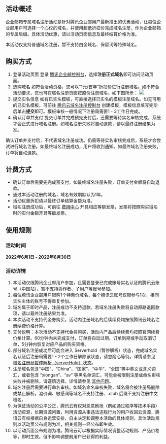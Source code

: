 

## 活动概述

企业邮箱专属域名注册活动是针对腾讯企业邮用户最新推出的优惠活动，让每位企业邮用户可选择一个心仪的域名，并使用超低折扣价完成域名注册，作为企业邮箱的专属后缀。具体活动优惠，请以活动页面信息及最终结算价格为准。

<dx-alert infotype="notice" title="">
本活动仅支持普通域名注册，暂不支持白金域名、保留词等特殊域名。
</dx-alert>




## 购买方式
1. 登录活动页面
登录 [腾讯企业邮控制台](https://exmail.qq.com/login)，选择**注册正式域名**即可访问活动页面。
2. 选购域名
如符合活动资格，您可以“1元/首年”折扣价进行注册域名。如不符合活动要求，您也可在域名注册页面按原价注册域名。如下图所示：
![](https://qcloudimg.tencent-cloud.cn/raw/15b3ad194bef8cf16db1b71f9c01feb2.png)
3. 提交实名信息
如有已实名模板，可直接选择已实名的模板注册域名。如无可用的已实名模板，可前往 [腾讯云域名注册控制台](https://console.cloud.tencent.com/domain/template) 创建模板，模板信息填写完毕后单击**提交**即可。模板审核一般情况下注册局需要1 - 3工作日完成。
4. 确认订单并支付
提交订单并完成预先支付后，还需要等待实名审核完成，系统才会正式进行域名注册。如域名注册失败将自动退款，请以最终注册结果为准。
<dx-alert infotype="notice" title="">
确认订单并支付后，不代表域名注册成功。仍需等待实名审核完成后，系统才会尝试进行域名注册。如最终域名注册成功，用户将收到通知。如最终域名注册失败，订单将自动退款。
</dx-alert>


## 计费方式
- 确认订单后需要先完成预支付，如最终域名注册失败，订单支付金额将自动退款。
- 通过本活动注册的域名，域名有效期默认为1年。
- 活动优惠折扣请以最终订单结算金额为准。
- 域名注册成功后，可前往 [费用中心](https://console.cloud.tencent.com/expense/invoice) 开具相应等额发票，发票将按照购买域名时的实付金额开具等额发票。



## 使用规则

### 活动时间
**2022年6月1日 - 2022年6月30日**

### 活动详情
1. 本活动仅限腾讯企业邮用户参加，且需要登录已完成账号实名认证的腾讯云账号（中国站），暂不支持协作者、子用户等账号参加。
2. 每位腾讯企业邮用户限购1个特惠价域名，每个腾讯云账号仅限参与1次，相同实名主体的账号不得重复参加。
3. 域名属于即时产品，注册成功不支持退款。若域名注册失败将自动原路退回款项，请以最终注册结果为准。
4. 本次活动不支持代金券购买，活动内注册域名的后续续费均按照腾讯云域名注册续费价格计算。
5. 支付说明：本次活动不支持代金券购买，活动内产品后续续费均按照官网续费价格计算。60分钟内未完成支付，订单将自动过期。订单到期或手动取消订单，5分钟内恢复对应产品的购买资格。
6. 部分域名注册成功后可能会进入 Serverhold（暂停解析）状态，完成域名实名认证后注册局需要1 - 2个工作日解除该状态，请您耐心等待。详情请参见 [域名注册局暂停解析（serverHold）状态](https://cloud.tencent.com/document/product/242/54080)。
7. 注册域名包含“中国”、“China”、“国家”、“中华”、“全国”等中英文或含义词汇，或者包含 “xiongan”、“av” 等黑名单词汇，可能会被限制注册或命名审核失败并被删除，请谨慎选择。详情请参见 [其他问题](https://cloud.tencent.com/document/product/242/18621)。
8. 域名注册后需要进行命名审核。如域名命名审核失败，域名将会被注册局删除或禁止解析。溢价词、敏感词等域名不支持注册、.club 后缀不支持注册中文域名，
9. 为保证活动的公平公正，腾讯云有权对恶意刷抢（例如通过程序等技术手段）活动资源，长期资源闲置，利用资源从事违法违规行为的用户收回云资源，腾讯云有权根据自身运营安排、自主决定和调整本活动的具体规则，具体活动规则以活动页公布规则为准，相关规则一经公布即生效。
10. 以活动页面公布规则为准。腾讯云可以根据实际情况调整活动规则、产品价格等，即时生效。但不影响调整前用户已获得的利益。



